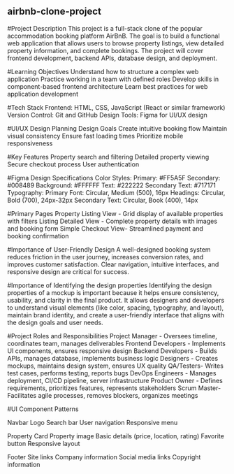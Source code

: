 ## airbnb-clone-project

#Project Description
This project is a full-stack clone of the popular accommodation booking platform AirBnB. The goal is to build a functional web application that allows users to browse property listings, view detailed property information, and complete bookings. The project will cover frontend development, backend APIs, database design, and deployment.

#Learning Objectives
Understand how to structure a complex web application
Practice working in a team with defined roles
Develop skills in component-based frontend architecture
Learn best practices for web application development

#Tech Stack
Frontend: HTML, CSS, JavaScript (React or similar framework)
Version Control: Git and GitHub
Design Tools: Figma for UI/UX design

#UI/UX Design Planning
Design Goals
Create intuitive booking flow
Maintain visual consistency
Ensure fast loading times
Prioritize mobile responsiveness

#Key Features
Property search and filtering
Detailed property viewing
Secure checkout process
User authentication

#Figma Design Specifications
Color Styles:
Primary: #FF5A5F
Secondary: #008489
Background: #FFFFFF
Text: #222222
Secondary Text: #717171
Typography:
Primary Font: Circular, Medium (500), 16px
Headings: Circular, Bold (700), 24px-32px
Secondary Text: Circular, Book (400), 14px

#Primary Pages
Property Listing View	- Grid display of available properties with filters
Listing Detailed View	- Complete property details with images and booking form
Simple Checkout View- Streamlined payment and booking confirmation

#Importance of User-Friendly Design
A well-designed booking system reduces friction in the user journey, increases conversion rates, and improves customer satisfaction. Clear navigation, intuitive interfaces, and responsive design are critical for success.

#Importance of Identifying the design properties 
Identifying the design properties of a mockup is important because it helps ensure consistency, usability, and clarity in the final product. It allows designers and developers to understand visual elements (like color, spacing, typography, and layout), maintain brand identity, and create a user-friendly interface that aligns with the design goals and user needs.

#Project Roles and Responsibilities
Project Manager -	Oversees timeline, coordinates team, manages deliverables
Frontend Developers	- Implements UI components, ensures responsive design
Backend Developers -	Builds APIs, manages database, implements business logic
Designers -	Creates mockups, maintains design system, ensures UX quality
QA/Testers- Writes test cases, performs testing, reports bugs
DevOps Engineers -	Manages deployment, CI/CD pipeline, server infrastructure
Product Owner -	Defines requirements, prioritizes features, represents stakeholders
Scrum Master- Facilitates agile processes, removes blockers, organizes meetings

#UI Component Patterns

Navbar
Logo
Search bar
User navigation
Responsive menu

Property Card
Property image
Basic details (price, location, rating)
Favorite button
Responsive layout

Footer
Site links
Company information
Social media links
Copyright information
